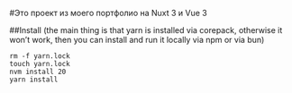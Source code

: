 #Это проект из моего портфолио на Nuxt 3 и Vue 3

##Install (the main thing is that yarn is installed via corepack, otherwise it won’t work, then you can install and run it locally via npm or via bun)

```
rm -f yarn.lock
touch yarn.lock
nvm install 20
yarn install
```
